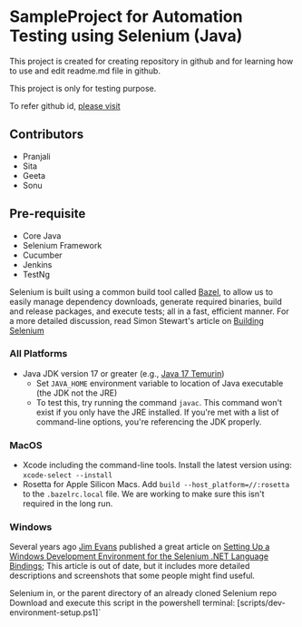 # SampleProject for Automation Testing using Selenium (Java)

This project is created for creating repository in github and for learning how to use and edit readme.md file in github. 

This project is only for testing purpose.

To refer github id, [please visit](https://github.com/pranjali-ganvir/SampleProject)

## Contributors

* Pranjali
* Sita
* Geeta
* Sonu

## Pre-requisite

- Core Java
- Selenium Framework
- Cucumber
- Jenkins
- TestNg

Selenium is built using a common build tool called [Bazel](https://bazel.build/), to
allow us to easily manage dependency downloads, generate required binaries, build and release packages, and execute tests;
all in a fast, efficient manner. For a more detailed discussion, read Simon Stewart's article on [Building Selenium](https://www.selenium.dev/blog/2023/building-selenium/)


### All Platforms
* Java JDK version 17 or greater (e.g., [Java 17 Temurin](https://adoptium.net/temurin/releases/?version=17))
  * Set `JAVA_HOME` environment variable to location of Java executable (the JDK not the JRE)
  * To test this, try running the command `javac`. This command won't exist if you only have the JRE
  installed. If you're met with a list of command-line options, you're referencing the JDK properly.

### MacOS
  * Xcode including the command-line tools. Install the latest version using: `xcode-select --install`
  * Rosetta for Apple Silicon Macs. Add `build --host_platform=//:rosetta` to the `.bazelrc.local` file. We are working
  to make sure this isn't required in the long run.

### Windows
Several years ago [Jim Evans](https://www.linkedin.com/in/jimevansmusic/) published a great article on
[Setting Up a Windows Development Environment for the Selenium .NET Language Bindings](https://jimevansmusic.blogspot.com/2020/04/setting-up-windows-development.html);
This article is out of date, but it includes more detailed descriptions and screenshots that some people might find useful.

 Selenium in, or the parent directory of an already cloned Selenium repo
 Download and execute this script in the powershell terminal: [scripts/dev-environment-setup.ps1]`
